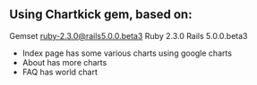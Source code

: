 ## Using Chartkick gem, based on:
  Gemset ruby-2.3.0@rails5.0.0.beta3
  Ruby 2.3.0
  Rails 5.0.0.beta3

* Index page has some various charts using google charts
* About has more charts
* FAQ has world chart
